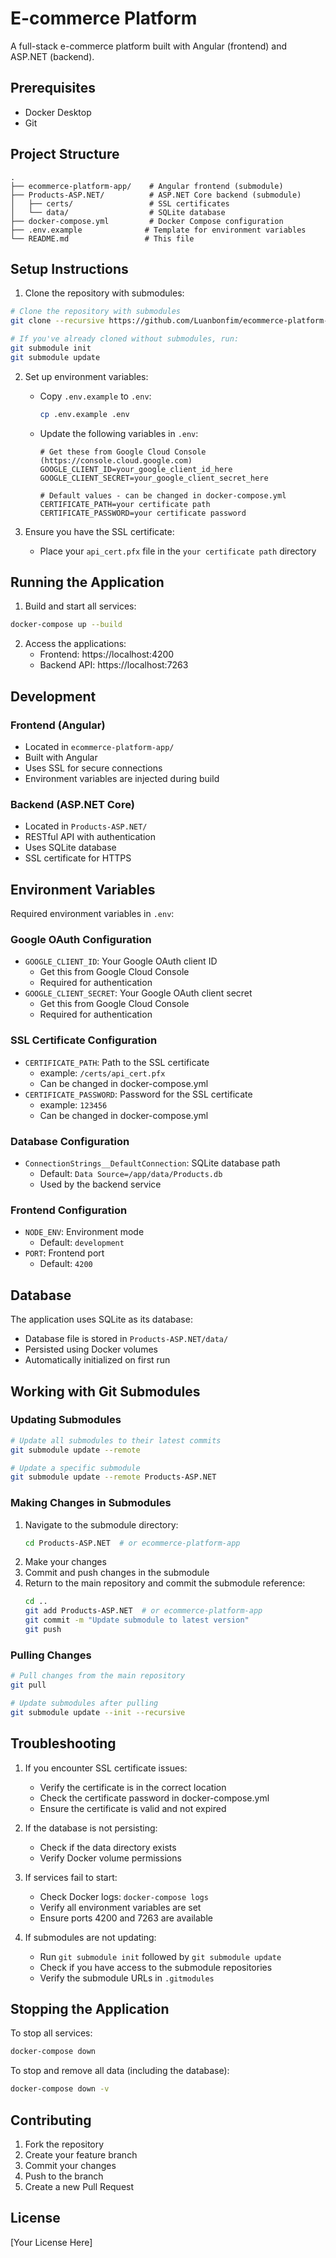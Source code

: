 # E-commerce Platform

A full-stack e-commerce platform built with Angular (frontend) and ASP.NET (backend).

## Prerequisites

- Docker Desktop
- Git

## Project Structure

```
.
├── ecommerce-platform-app/    # Angular frontend (submodule)
├── Products-ASP.NET/          # ASP.NET Core backend (submodule)
│   ├── certs/                 # SSL certificates
│   └── data/                  # SQLite database
├── docker-compose.yml         # Docker Compose configuration
├── .env.example              # Template for environment variables
└── README.md                 # This file
```

## Setup Instructions

1. Clone the repository with submodules:
```bash
# Clone the repository with submodules
git clone --recursive https://github.com/Luanbonfim/ecommerce-platform-deploy.git

# If you've already cloned without submodules, run:
git submodule init
git submodule update
```

2. Set up environment variables:
   - Copy `.env.example` to `.env`:
     ```bash
     cp .env.example .env
     ```
   - Update the following variables in `.env`:
     ```env
     # Get these from Google Cloud Console (https://console.cloud.google.com)
     GOOGLE_CLIENT_ID=your_google_client_id_here
     GOOGLE_CLIENT_SECRET=your_google_client_secret_here

     # Default values - can be changed in docker-compose.yml
     CERTIFICATE_PATH=your certificate path
     CERTIFICATE_PASSWORD=your certificate password
     ```

3. Ensure you have the SSL certificate:
   - Place your `api_cert.pfx` file in the `your certificate path` directory


## Running the Application

1. Build and start all services:
```bash
docker-compose up --build
```

2. Access the applications:
   - Frontend: https://localhost:4200
   - Backend API: https://localhost:7263

## Development

### Frontend (Angular)
- Located in `ecommerce-platform-app/`
- Built with Angular
- Uses SSL for secure connections
- Environment variables are injected during build

### Backend (ASP.NET Core)
- Located in `Products-ASP.NET/`
- RESTful API with authentication
- Uses SQLite database
- SSL certificate for HTTPS

## Environment Variables

Required environment variables in `.env`:

### Google OAuth Configuration
- `GOOGLE_CLIENT_ID`: Your Google OAuth client ID
  - Get this from Google Cloud Console
  - Required for authentication
- `GOOGLE_CLIENT_SECRET`: Your Google OAuth client secret
  - Get this from Google Cloud Console
  - Required for authentication

### SSL Certificate Configuration
- `CERTIFICATE_PATH`: Path to the SSL certificate
  - example: `/certs/api_cert.pfx`
  - Can be changed in docker-compose.yml
- `CERTIFICATE_PASSWORD`: Password for the SSL certificate
  - example: `123456`
  - Can be changed in docker-compose.yml

### Database Configuration
- `ConnectionStrings__DefaultConnection`: SQLite database path
  - Default: `Data Source=/app/data/Products.db`
  - Used by the backend service

### Frontend Configuration
- `NODE_ENV`: Environment mode
  - Default: `development`
- `PORT`: Frontend port
  - Default: `4200`

## Database

The application uses SQLite as its database:
- Database file is stored in `Products-ASP.NET/data/`
- Persisted using Docker volumes
- Automatically initialized on first run

## Working with Git Submodules

### Updating Submodules
```bash
# Update all submodules to their latest commits
git submodule update --remote

# Update a specific submodule
git submodule update --remote Products-ASP.NET
```

### Making Changes in Submodules
1. Navigate to the submodule directory:
   ```bash
   cd Products-ASP.NET  # or ecommerce-platform-app
   ```
2. Make your changes
3. Commit and push changes in the submodule
4. Return to the main repository and commit the submodule reference:
   ```bash
   cd ..
   git add Products-ASP.NET  # or ecommerce-platform-app
   git commit -m "Update submodule to latest version"
   git push
   ```

### Pulling Changes
```bash
# Pull changes from the main repository
git pull

# Update submodules after pulling
git submodule update --init --recursive
```

## Troubleshooting

1. If you encounter SSL certificate issues:
   - Verify the certificate is in the correct location
   - Check the certificate password in docker-compose.yml
   - Ensure the certificate is valid and not expired

2. If the database is not persisting:
   - Check if the data directory exists
   - Verify Docker volume permissions

3. If services fail to start:
   - Check Docker logs: `docker-compose logs`
   - Verify all environment variables are set
   - Ensure ports 4200 and 7263 are available

4. If submodules are not updating:
   - Run `git submodule init` followed by `git submodule update`
   - Check if you have access to the submodule repositories
   - Verify the submodule URLs in `.gitmodules`

## Stopping the Application

To stop all services:
```bash
docker-compose down
```

To stop and remove all data (including the database):
```bash
docker-compose down -v
```

## Contributing

1. Fork the repository
2. Create your feature branch
3. Commit your changes
4. Push to the branch
5. Create a new Pull Request

## License

[Your License Here] 